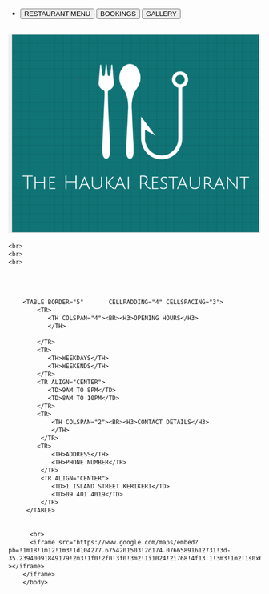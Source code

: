 <!DOCTYPE html>
<html>
<head>
<title>The Haukai Restauarant Home Page</title>
<link rel="Stylesheet" href="Untitled-1.css"type="text/css">
<meta name="viewport" content="width=device-width, initial-scale=1.0">

    
  
    
</head>
<body>


<br>

<nav>
	<ul>
		<li>
	<a href ="/Users/mwilk/OneDrive/Desktop/Web%20Development%20%20assignment%202/menu.html"target="_blank"><button>RESTAURANT MENU</button></a>
	<a href="/Users/mwilk/OneDrive/Desktop/Web%20Development%20%20assignment%202/bookings%20page.html"target="_blank"><button>BOOKINGS</button></a>
	<a href="/Users/mwilk/OneDrive/Desktop/Web%20Development%20%20assignment%202/photo%20gallery.html"target="_blank"><button>GALLERY</button></a>

</li>



</ul>
</nav>
    <br>
	<img src="restautant logo.png" >

	<br>
	<br>
	<br>
      
    

        
		<TABLE BORDER="5"       CELLPADDING="4" CELLSPACING="3">
			<TR>
			   <TH COLSPAN="4"><BR><H3>OPENING HOURS</H3>
			   </TH>
			   
			</TR>
			<TR>
			   <TH>WEEKDAYS</TH>
			   <TH>WEEKENDS</TH>
			</TR>
			<TR ALIGN="CENTER">
			   <TD>9AM TO 8PM</TD>
			   <TD>8AM TO 10PM</TD>
			</TR>
			<TR>
				<TH COLSPAN="2"><BR><H3>CONTACT DETAILS</H3>
				</TH>
			 </TR>
			<TR>
				<TH>ADDRESS</TH>
				<TH>PHONE NUMBER</TR>
			 </TR>
			 <TR ALIGN="CENTER">
				<TD>1 ISLAND STREET KERIKERI</TD>
				<TD>09 401 4019</TD>
			 </TR>
		 </TABLE>
		 
		 
		  <br>
		  <iframe src="https://www.google.com/maps/embed?pb=!1m18!1m12!1m3!1d104277.6754201503!2d174.07665891612731!3d-35.23940091849179!2m3!1f0!2f0!3f0!3m2!1i1024!2i768!4f13.1!3m3!1m2!1s0x6d0baf52337b76c9%3A0x2a00ef6165e1e080!2sBay%20Of%20Islands!5e0!3m2!1sen!2snz!4v1631854653024!5m2!1sen!2snz"  ></iframe>
		</iframe>
		</body>
</html>
